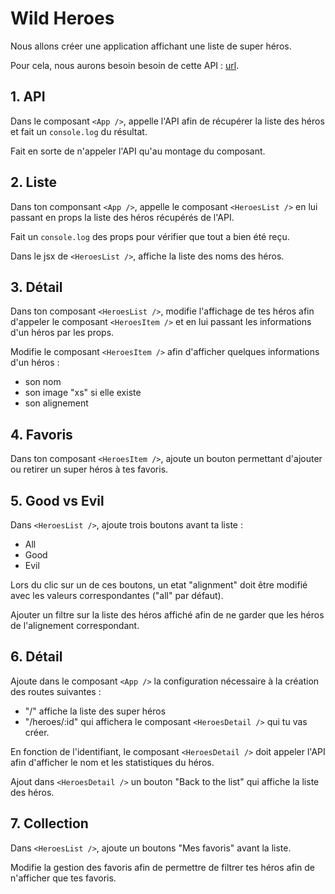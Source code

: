 # Wild Heroes

Nous allons créer une application affichant une liste de super héros.

Pour cela, nous aurons besoin besoin de cette API : [url](https://akabab.github.io/superhero-api/).

## 1. API

Dans le composant `<App />`, appelle l'API afin de récupérer la liste des héros et fait un `console.log` du résultat.

Fait en sorte de n'appeler l'API qu'au montage du composant.

## 2. Liste

Dans ton componsant `<App />`, appelle le composant `<HeroesList />` en lui passant en props la liste des héros récupérés de l'API.

Fait un `console.log` des props pour vérifier que tout a bien été reçu.

Dans le jsx de `<HeroesList />`, affiche la liste des noms des héros.

## 3. Détail

Dans ton composant `<HeroesList />`, modifie l'affichage de tes héros afin d'appeler le composant `<HeroesItem />` et en lui passant les informations d'un héros par les props.

Modifie le composant `<HeroesItem />` afin d'afficher quelques informations d'un héros :

- son nom
- son image "xs" si elle existe
- son alignement

## 4. Favoris

Dans ton composant `<HeroesItem />`, ajoute un bouton permettant d'ajouter ou retirer un super héros à tes favoris.

## 5. Good vs Evil

Dans `<HeroesList />`, ajoute trois boutons avant ta liste :

- All
- Good
- Evil

Lors du clic sur un de ces boutons, un etat "alignment" doit être modifié avec les valeurs correspondantes ("all" par défaut).

Ajouter un filtre sur la liste des héros affiché afin de ne garder que les héros de l'alignement correspondant.

## 6. Détail

Ajoute dans le composant `<App />` la configuration nécessaire à la création des routes suivantes :

- "/" affiche la liste des super héros
- "/heroes/:id" qui affichera le composant `<HeroesDetail />` qui tu vas créer.

En fonction de l'identifiant, le composant `<HeroesDetail />` doit appeler l'API afin d'afficher le nom et les statistiques du héros.

Ajout dans `<HeroesDetail />` un bouton "Back to the list" qui affiche la liste des héros.

## 7. Collection

Dans `<HeroesList />`, ajoute un boutons "Mes favoris" avant la liste.

Modifie la gestion des favoris afin de permettre de filtrer tes héros afin de n'afficher que tes favoris.
